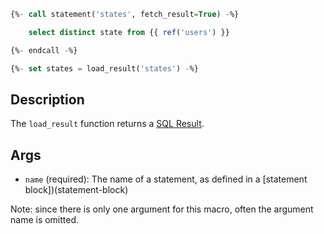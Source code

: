 ```sql
{%- call statement('states', fetch_result=True) -%}

    select distinct state from {{ ref('users') }}

{%- endcall -%}

{%- set states = load_result('states') -%}

```

## Description
The `load_result` function returns a [SQL Result](dbt-classes#sql-results).

## Args
- `name` (required): The name of a statement, as defined in a [statement block])(statement-block)

Note: since there is only one argument for this macro, often the argument name is omitted.
